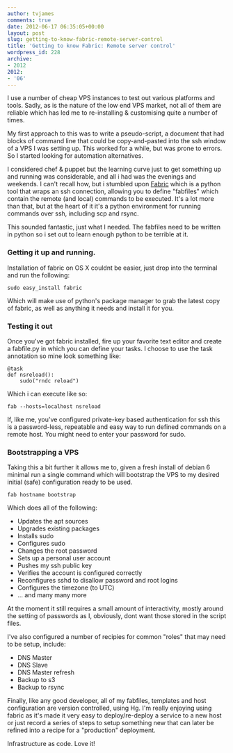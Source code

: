 ```yaml
---
author: tvjames
comments: true
date: 2012-06-17 06:35:05+00:00
layout: post
slug: getting-to-know-fabric-remote-server-control
title: 'Getting to know Fabric: Remote server control'
wordpress_id: 228
archive: 
- 2012
2012:
- '06'
---
```


I use a number of cheap VPS instances to test out various platforms and tools. Sadly, as is the nature of the low end VPS market, not all of them are reliable which has led me to re-installing & customising quite a number of times.

My first approach to this was to write a pseudo-script, a document that had blocks of command line that could be copy-and-pasted into the ssh window of a VPS I was setting up. This worked for a while, but was prone to errors. So I started looking for automation alternatives.

I considered chef & puppet but the learning curve just to get something up and running was considerable, and all i had was the evenings and weekends. I can't recall how, but i stumbled upon [Fabric](http://fabfile.org/) which is a python tool that wraps an ssh connection, allowing you to define "fabfiles" which contain the remote (and local) commands to be executed. It's a lot more than that, but at the heart of it it's a python environment for running commands over ssh, including scp and rsync.

This sounded fantastic, just what I needed. The fabfiles need to be written in python so i set out to learn enough python to be terrible at it.

### Getting it up and running.

Installation of fabric on OS X couldnt be easier, just drop into the terminal and run the following:

```
sudo easy_install fabric
```

Which will make use of python's package manager to grab the latest copy of fabric, as well as anything it needs and install it for you.

### Testing it out

Once you've got fabric installed, fire up your favorite text editor and create a fabfile.py in which you can define your tasks. I choose to use the task annotation so mine look something like:

```
@task
def nsreload():
    sudo("rndc reload")
```

Which i can execute like so:

```
fab --hosts=localhost nsreload
```

If, like me, you've configured private-key based authentication for ssh this is a password-less, repeatable and easy way to run defined commands on a remote host. You might need to enter your password for sudo.

### Bootstrapping a VPS

Taking this a bit further it allows me to, given a fresh install of debian 6 minimal run a single command which will bootstrap the VPS to my desired initial (safe) configuration ready to be used.

```
fab hostname bootstrap
```

Which does all of the following:

  * Updates the apt sources
  * Upgrades existing packages
  * Installs sudo
  * Configures sudo
  * Changes the root password
  * Sets up a personal user account
  * Pushes my ssh public key
  * Verifies the account is configured correctly
  * Reconfigures sshd to disallow password and root logins
  * Configures the timezone (to UTC)
  * ... and many many more

At the moment it still requires a small amount of interactivity, mostly around the setting of passwords as I, obviously, dont want those stored in the script files.

I've also configured a number of recipies for common "roles" that may need to be setup, include:

  * DNS Master
  * DNS Slave
  * DNS Master refresh
  * Backup to s3
  * Backup to rsync

Finally, like any good developer, all of my fabfiles, templates and host configuration are version controlled, using Hg. I'm really enjoying using fabric as it's made it very easy to deploy/re-deploy a service to a new host or just record a series of steps to setup something new that can later be refined into a recipe for a "production" deployment.

Infrastructure as code. Love it!

